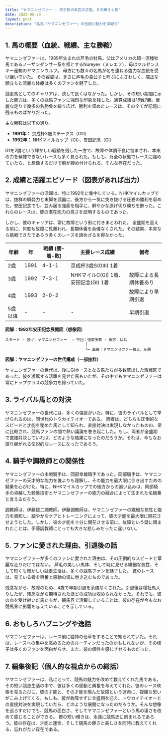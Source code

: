 ```yaml
---
title: "ヤマニンゼファー - 天才肌の未完の才能、その輝きと影"
date: 2025-05-23
layout: post
description: "名馬『ヤマニンゼファー』の伝説と魅力を深堀り"
---
```


## 1. 馬の概要（血統、戦績、主な勝鞍）

ヤマニンゼファーは、1989年生まれの芦毛の牡馬。父はアメリカの超一流種牡馬であるノーザンダンサー系を祖とするNureyev（ヌレエフ）、母はマルゼンスキー産駒のヤマニンウルフ。 母方にも数々の名馬が名を連ねる強力な血統を受け継いでいた。  その容姿は、まさに芦毛の貴公子と呼ぶにふさわしく、端正な顔立ちと流麗な体躯は多くのファンを魅了した。

競走馬としてのキャリアは、決して長くはなかった。しかし、その短い期間に示した能力は、多くの競馬ファンに強烈な印象を残した。通算成績は16戦7勝。華麗な走りで幾多の名勝負を繰り広げ、勝利を収めたレースは、その全てが記憶に残るものばかりだった。

主な勝鞍は以下の通り。

* **1991年：** 京成杯3歳ステークス（GIII）
* **1992年：** NHKマイルカップ（GI）、安田記念（GI）


G1を2勝という輝かしい戦績を残した一方で、故障や体調不良に悩まされ、本来の力を発揮できないレースも多く見られた。もしも、万全の状態でレースに臨めていたら、と想像するだけで胸が締め付けられる、そんな存在だった。


## 2. 成績と活躍エピソード（図表があれば出力）

ヤマニンゼファーの活躍は、特に1992年に集中している。NHKマイルカップでは、抜群の瞬発力と末脚を武器に、後方から一気に突き抜ける圧巻の勝利を収めた。安田記念でも、並み居る強豪を相手に、鮮やかな逃げ切り勝ちを飾った。これらのレースは、彼の潜在能力の高さを証明するものであった。

しかし、彼のキャリアは、常に故障という影に付きまとわれた。  全盛期を迎える前に、何度も故障に見舞われ、長期休養を余儀なくされた。その結果、本来なら挑戦できたであろう多くのレースを諦めざるを得なかった。

| 年齢 | 年 | 戦績 (勝-着-敗) | 主要レース成績 | 備考 |
|---|---|---|---|---|
| 2歳 | 1991 | 4-1-1 | 京成杯3歳S(GIII) 1着 |  |
| 3歳 | 1992 | 7-3-1 | NHKマイルC(GI) 1着、安田記念(GI) 1着 | 故障による長期休養あり |
| 4歳 | 1993 | 2-0-2 |  | 故障により早期引退 |
| 5歳以降 | - | - | - | 早期引退 |


**図解：1992年安田記念展開図（想像図）**

```
スタート → 逃げ：ヤマニンゼファー  → 中団：強豪多数 → 後方：伏兵
                                    │
                                    └→ 直線：ヤマニンゼファー独走、圧勝
```

**図解：ヤマニンゼファーの世代構成（一部抜粋）**

ヤマニンゼファーの世代は、後にGIホースとなる馬たちが多数輩出した激戦区であった。彼を凌駕する活躍を見せた馬もいたが、その中でもヤマニンゼファーは常にトップクラスの競争力を誇っていた。


## 3. ライバル馬との対決

ヤマニンゼファーの世代には、多くの強豪がいた。特に、彼のライバルとして挙げられるのは、同世代のトウカイテイオーである。  両者は、どちらも圧倒的なスピードと才能を秘めた馬として知られ、直接対決は実現しなかったものの、常に比較され、競馬ファンの間で熱い議論を巻き起こした。もし、両者が全盛期で直接対決していれば、どのような結果になったのだろうか。それは、今もなお語り継がれる伝説的なレースになったであろう。


## 4. 騎手や調教師との関係性

ヤマニンゼファーの主戦騎手は、岡部幸雄騎手であった。岡部騎手は、ヤマニンゼファーの天才的な能力を誰よりも理解し、その能力を最大限に引き出すための騎乗を心がけた。特に、NHKマイルカップでの後方からの追い込みは、岡部騎手の卓越した騎乗技術とヤマニンゼファーの能力の融合によって生まれた名騎乗と言えるだろう。

調教師は、伊藤雄二調教師。伊藤調教師は、ヤマニンゼファーの繊細な気性と能力を熟知し、細やかなケアとトレーニングによって、彼の才能を最大限に開花させようとした。しかし、彼の才能を十分に開花させる前に、故障という壁に阻まれたことは、伊藤調教師にとっても大きな悲しみだったに違いない。


## 5. ファンに愛された理由、引退後の話

ヤマニンゼファーが多くのファンに愛された理由は、その圧倒的なスピードと華麗な走りだけではない。  芦毛の美しい馬体、そして時に見せる繊細な気性、そして短くも輝かしい競走生活は、多くの競馬ファンを魅了した。  彼のレースは、見ている者を興奮と感動の渦に巻き込むものであった。

残念ながら、故障のため、4歳で早期引退を余儀なくされた。引退後は種牡馬入りしたが、残念ながら期待されたほどの成功は収められなかった。それでも、彼の血を受け継いだ馬たちが、競馬界で活躍していることは、彼の存在が今もなお競馬界に影響を与えていることを示している。


## 6. おもしろハプニングや逸話

ヤマニンゼファーは、レース前に独特の仕草をすることで知られていた。それは、レースへの集中を高めるためのルーティンだったのかもしれないが、その様子は多くのファンを面白がらせ、また、彼の個性を感じさせるものだった。


## 7. 編集後記（個人的な視点からの総括）

ヤマニンゼファーは、私にとって、競馬の魅力を改めて教えてくれた馬である。その短い競走生活の中で、彼は多くの感動と興奮を与えてくれた。彼のレース映像を見るたびに、彼の才能と、その才能を阻んだ故障という運命に、複雑な思いがこみ上げてくる。もしも、彼が故障せずに全盛期を迎え、トウカイテイオーとの直接対決を実現していたら、どのような展開になったのだろうか。そんな想像を巡らすだけでも、競馬の面白さ、そしてヤマニンゼファーという馬の凄さを改めて感じることができる。  彼の短い輝きは、永遠に競馬史に刻まれるであろう。彼の存在は、才能と運命、そして競馬の儚さと美しさを同時に教えてくれる、忘れがたい存在である。
